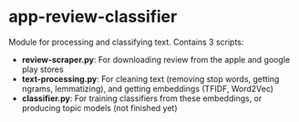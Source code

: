 # app-review-classifier

Module for processing and classifying text. Contains 3 scripts:

- **review-scraper.py**: For downloading review from the apple and google play stores
- **text-processing.py**: For cleaning text (removing stop words, getting ngrams, lemmatizing), and getting embeddings (TFIDF, Word2Vec)
- **classifier.py**: For training classifiers from these embeddings, or producing topic models (not finished yet)
